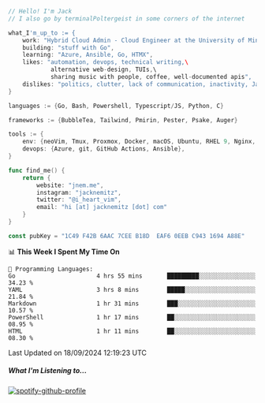 ```go
// Hello! I'm Jack
// I also go by terminalPoltergeist in some corners of the internet

what_I'm_up_to := {
    work: "Hybrid Cloud Admin - Cloud Engineer at the University of Minnesota",
    building: "stuff with Go",
    learning: "Azure, Ansible, Go, HTMX",
    likes: "automation, devops, technical writing,\
            alternative web-design, TUIs,\
            sharing music with people, coffee, well-documented apis",
    dislikes: "politics, clutter, lack of communication, inactivity, Java",
}

languages := {Go, Bash, Powershell, Typescript/JS, Python, C}

frameworks := {BubbleTea, Tailwind, Pmirin, Pester, Psake, Auger}

tools := {
    env: {neoVim, Tmux, Proxmox, Docker, macOS, Ubuntu, RHEL 9, Nginx, DigitalOcean, Cloudflare},
    devops: {Azure, git, GitHub Actions, Ansible},
}

func find_me() {
    return {
        website: "jnem.me",
        instagram: "jacknemitz",
        twitter: "@i_heart_vim",
        email: "hi [at] jacknemitz [dot] com"
    }
}

const pubKey = "1C49 F42B 6AAC 7CEE B18D  EAF6 0EEB C943 1694 A88E"
```

<!--START_SECTION:waka-->
📊 **This Week I Spent My Time On** 

```text
💬 Programming Languages: 
Go                       4 hrs 55 mins       █████████░░░░░░░░░░░░░░░░   34.23 % 
YAML                     3 hrs 8 mins        █████░░░░░░░░░░░░░░░░░░░░   21.84 % 
Markdown                 1 hr 31 mins        ███░░░░░░░░░░░░░░░░░░░░░░   10.57 % 
PowerShell               1 hr 17 mins        ██░░░░░░░░░░░░░░░░░░░░░░░   08.95 % 
HTML                     1 hr 11 mins        ██░░░░░░░░░░░░░░░░░░░░░░░   08.30 % 
```


 Last Updated on 18/09/2024 12:19:23 UTC
<!--END_SECTION:waka-->

##### What I'm Listening to...

[![spotify-github-profile](https://jnem.me/listening-item?maxAge=2592000)](https://jnem.me/listening)
